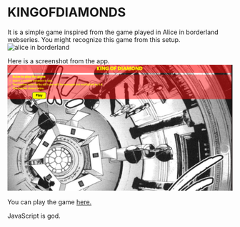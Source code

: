 # KINGOFDIAMONDS
It is a simple game inspired from the game played in Alice in borderland webseries.
You might recognize this game from this setup.
![alice in borderland](https://www.latestanimenews.com/wp-content/uploads/2022/12/King-of-Diamonds-game-Balance-1.png)

Here is a screenshot from the app.
![game ui](https://raw.githubusercontent.com/nischhal-hub/KINGOFDIAMONDS/main/Screenshot%20from%202023-08-08%2011-18-45.png)

You can play the game [here.](https://nischhal-hub.github.io/KINGOFDIAMONDS/)

JavaScript is god.
